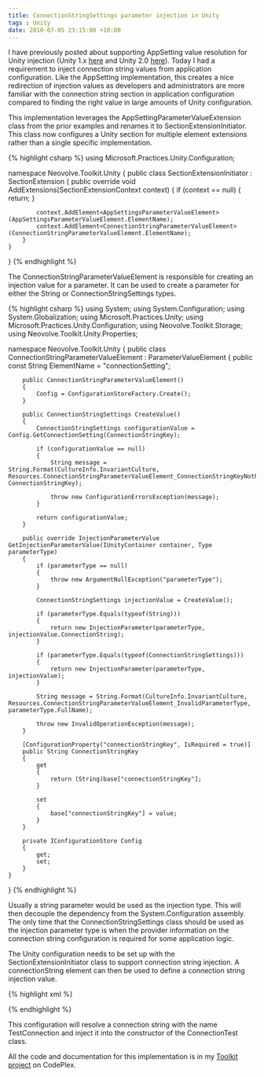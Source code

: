 ```yaml
---
title: ConnectionStringSettings parameter injection in Unity
tags : Unity
date: 2010-07-05 23:15:00 +10:00
---
```


I have previously posted about supporting AppSetting value resolution for Unity injection (Unity 1.x [here][0] and Unity 2.0 [here][1]). Today I had a requirement to inject connection string values from application configuration. Like the AppSetting implementation, this creates a nice redirection of injection values as developers and administrators are more familiar with the connection string section in application configuration compared to finding the right value in large amounts of Unity configuration.

This implementation leverages the AppSettingParameterValueExtension class from the prior examples and renames it to SectionExtensionInitiator. This class now configures a Unity section for multiple element extensions rather than a single specific implementation.

<!--more-->

{% highlight csharp %}
using Microsoft.Practices.Unity.Configuration;
    
namespace Neovolve.Toolkit.Unity
{
    public class SectionExtensionInitiator : SectionExtension
    {
        public override void AddExtensions(SectionExtensionContext context)
        {
            if (context == null)
            {
                return;
            }
     
            context.AddElement<AppSettingsParameterValueElement>(AppSettingsParameterValueElement.ElementName);
            context.AddElement<ConnectionStringParameterValueElement>(ConnectionStringParameterValueElement.ElementName);
        }
    }
}
{% endhighlight %}

The ConnectionStringParameterValueElement is responsible for creating an injection value for a parameter. It can be used to create a parameter for either the String or ConnectionStringSettings types.

{% highlight csharp %}
using System;
using System.Configuration;
using System.Globalization;
using Microsoft.Practices.Unity;
using Microsoft.Practices.Unity.Configuration;
using Neovolve.Toolkit.Storage;
using Neovolve.Toolkit.Unity.Properties;
    
namespace Neovolve.Toolkit.Unity
{
    public class ConnectionStringParameterValueElement : ParameterValueElement
    {
        public const String ElementName = "connectionSetting";
    
        public ConnectionStringParameterValueElement()
        {
            Config = ConfigurationStoreFactory.Create();
        }
    
        public ConnectionStringSettings CreateValue()
        {
            ConnectionStringSettings configurationValue = Config.GetConnectionSetting(ConnectionStringKey);
    
            if (configurationValue == null)
            {
                String message = String.Format(CultureInfo.InvariantCulture, Resources.ConnectionStringParameterValueElement_ConnectionStringKeyNotFound, ConnectionStringKey);
    
                throw new ConfigurationErrorsException(message);
            }
    
            return configurationValue;
        }
    
        public override InjectionParameterValue GetInjectionParameterValue(IUnityContainer container, Type parameterType)
        {
            if (parameterType == null)
            {
                throw new ArgumentNullException("parameterType");
            }
    
            ConnectionStringSettings injectionValue = CreateValue();
    
            if (parameterType.Equals(typeof(String)))
            {
                return new InjectionParameter(parameterType, injectionValue.ConnectionString);
            }
                
            if (parameterType.Equals(typeof(ConnectionStringSettings)))
            {
                return new InjectionParameter(parameterType, injectionValue);
            }
    
            String message = String.Format(CultureInfo.InvariantCulture, Resources.ConnectionStringParameterValueElement_InvalidParameterType, parameterType.FullName);
    
            throw new InvalidOperationException(message);
        }
    
        [ConfigurationProperty("connectionStringKey", IsRequired = true)]
        public String ConnectionStringKey
        {
            get
            {
                return (String)base["connectionStringKey"];
            }
    
            set
            {
                base["connectionStringKey"] = value;
            }
        }
    
        private IConfigurationStore Config
        {
            get;
            set;
        }
    }
}
{% endhighlight %}

Usually a string parameter would be used as the injection type. This will then decouple the dependency from the System.Configuration assembly. The only time that the ConnectionStringSettings class should be used as the injection parameter type is when the provider information on the connection string configuration is required for some application logic.

The Unity configuration needs to be set up with the SectionExtensionInitiator class to support connection string injection. A connectionString element can then be used to define a connection string injection value.

{% highlight xml %}
<?xml version="1.0"
        encoding="utf-8" ?>
<configuration>
    <configSections>
    <section name="unity"
                type="Microsoft.Practices.Unity.Configuration.UnityConfigurationSection, Microsoft.Practices.Unity.Configuration" />
    </configSections>
    <connectionStrings>
    <add name="TestConnection" connectionString="Data Source=localhost;Database=SomeDatabase;Integrated Security=SSPI;"/>
    </connectionStrings>
    <unity>
    <sectionExtension type="Neovolve.Toolkit.Unity.SectionExtensionInitiator, Neovolve.Toolkit.Unity" />
    <containers>
        <container>
        <register type="Neovolve.Toolkit.Unity.IntegrationTests.IDoSomething, Neovolve.Toolkit.Unity.IntegrationTests"
                    mapTo="Neovolve.Toolkit.Unity.IntegrationTests.ConnectionTest, Neovolve.Toolkit.Unity.IntegrationTests"
                    name="ConnectionStringTesting">
            <constructor>
            <param name="connectionString">
                <connectionSetting connectionStringKey="TestConnection" />
            </param>
            </constructor>        
        </register>
        </container>
    </containers>
    </unity>
</configuration>
{% endhighlight %}

This configuration will resolve a connection string with the name TestConnection and inject it into the constructor of the ConnectionTest class.

All the code and documentation for this implementation is in my [Toolkit project][2] on CodePlex.

[0]: /2010/01/28/injecting-appsetting-values-via-unity/
[1]: /2010/04/23/appsetting-parameter-injection-in-unity-2/
[2]: http://neovolve.codeplex.com/SourceControl/changeset/view/61829#1279353
